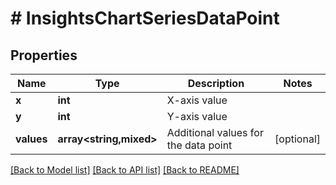 # # InsightsChartSeriesDataPoint

## Properties

Name | Type | Description | Notes
------------ | ------------- | ------------- | -------------
**x** | **int** | X-axis value |
**y** | **int** | Y-axis value |
**values** | **array<string,mixed>** | Additional values for the data point | [optional]

[[Back to Model list]](../../README.md#models) [[Back to API list]](../../README.md#endpoints) [[Back to README]](../../README.md)
